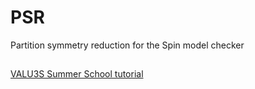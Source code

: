 # PSR

Partition symmetry reduction for the Spin model checker

##

[VALU3S Summer School tutorial](src/voter_tutorial.md)
